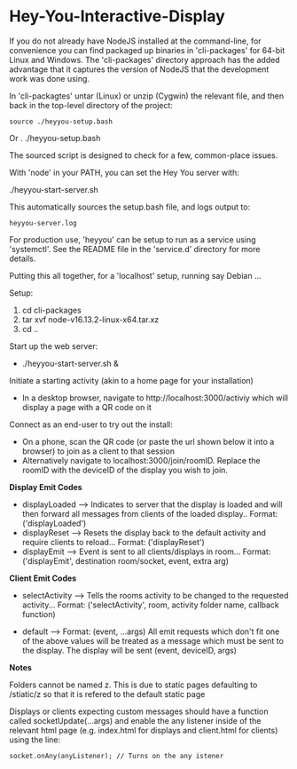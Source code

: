 # Hey-You-Interactive-Display

If you do not already have NodeJS installed at the command-line, for
convenience you can find packaged up binaries in 'cli-packages' for
64-bit Linux and Windows.  The 'cli-packages' directory approach has
the added advantage that it captures the version of NodeJS that the
development work was done using.

In 'cli-packagtes' untar (Linux) or unzip (Cygwin) the relevant file,
and then back in the top-level directory of the project:

    source ./heyyou-setup.bash
Or
    . ./heyyou-setup.bash

The sourced script is designed to check for a few, common-place issues.

With 'node' in your PATH, you can set the Hey You server with:

  ./heyyou-start-server.sh

This automatically sources the setup.bash file, and logs output to:

    heyyou-server.log

For production use, 'heyyou' can be setup to run as a service using
'systemctl'.  See the README file in the 'service.d' directory for
more details.

Putting this all together, for a 'localhost' setup, running say
Debian ...

Setup:
  1. cd cli-packages
  2. tar xvf node-v16.13.2-linux-x64.tar.xz
  3. cd ..

Start up the web server:
  * ./heyyou-start-server.sh &

Initiate a starting activity (akin to a home page for your installation)

  * In a desktop browser, navigate to http://localhost:3000/activiy which will display a page with a QR code on it

Connect as an end-user to try out the install:

  * On a phone, scan the QR code (or paste the url shown below it into a browser) to join as a client to that session
  * Alternatively navigate to localhost:3000/join/roomID. Replace the roomID with the deviceID of the display you wish to join. 



**Display Emit Codes**

- displayLoaded --> Indicates to server that the display is loaded and will then forward all messages from clients of the loaded display.. Format: ('displayLoaded')
- displayReset --> Resets the display back to the default activity and require clients to reload... Format: ('displayReset')
- displayEmit --> Event is sent to all clients/displays in room... Format: ('displayEmit', destination room/socket, event, extra arg)

**Client Emit Codes**

- selectActivity --> Tells the rooms activity to be changed to the requested activity... Format: ('selectActivity', room, activity folder name, callback function)

- default --> Format: (event, ...args)
All emit requests which don't fit one of the above values will be treated as a message which must be sent to the display.
The display will be sent (event, deviceID, args)

**Notes**

Folders cannot be named z. This is due to static pages defaulting to /stiatic/z so that it is refered to the default static page

Displays or clients expecting custom messages should have a function called socketUpdate(...args) and enable the any listener inside of the relevant html page (e.g. index.html for displays and client.html for clients) using the line: 

    socket.onAny(anyListener); // Turns on the any istener

